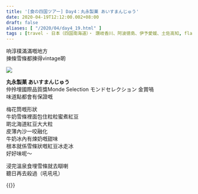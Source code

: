 ```yaml
---
title: '[食の四国ツアー] Day4：丸永製菓 あいすまんじゅう'
date: 2020-04-19T12:12:00.002+08:00
draft: false
aliases: [ "/2020/04/day4_19.html" ]
tags : [travel - 日本（四国南海道）・ 讚岐香川、阿波徳島、伊予愛媛、土佐高知, flavor - 螞蟻族]
---
```


响淳樸滿滿嘅地方  
揀條雪條都揀得vintage啲  

![](/images/shikoku4j.jpg)

**丸永製菓 あいすまんじゅう**  
仲拎埋國際品質獎Monde Selection モンドセレクション 金賞喎  
味道點都會有保證嘅  
  
梅花筒嘅形狀  
牛奶雪條裡面包住粒粒蜜煮紅豆  
啲北海道紅豆大大粒  
皮薄內沙一咬融化  
牛奶冰內有煉奶嘅甜味  
根本就係雪條狀嘅紅豆冰走冰  
好好味呢～  
  
  
浸完溫泉食埋雪條就去瞓喇  
聽日再去殺過（吼吼吼）  
  
  
{{<shikoku>}}
  
